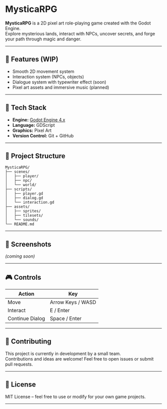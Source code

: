 # MysticaRPG

**MysticaRPG** is a 2D pixel art role-playing game created with the Godot Engine.  
Explore mysterious lands, interact with NPCs, uncover secrets, and forge your path through magic and danger.

---

## 🔹 Features (WIP)

- Smooth 2D movement system  
- Interaction system (NPCs, objects)  
- Dialogue system with typewriter effect (soon)  
- Pixel art assets and immersive music (planned)

---

## 🚀 Tech Stack

- **Engine:** [Godot Engine 4.x](https://godotengine.org/)
- **Language:** GDScript  
- **Graphics:** Pixel Art  
- **Version Control:** Git + GitHub

---

## 📂 Project Structure

```
MysticaRPG/
├── scenes/
│   ├── player/
│   ├── npc/
│   └── world/
├── scripts/
│   ├── player.gd
│   ├── dialog.gd
│   └── interaction.gd
├── assets/
│   ├── sprites/
│   ├── tilesets/
│   └── sounds/
└── README.md
```

---

## 📸 Screenshots

_(coming soon)_

---

## 🎮 Controls

| Action         | Key                |
|----------------|--------------------|
| Move           | Arrow Keys / WASD  |
| Interact       | E / Enter          |
| Continue Dialog| Space / Enter      |

---

## 🤝 Contributing

This project is currently in development by a small team.  
Contributions and ideas are welcome! Feel free to open issues or submit pull requests.

---

## 📜 License

MIT License – feel free to use or modify for your own game projects.

---

